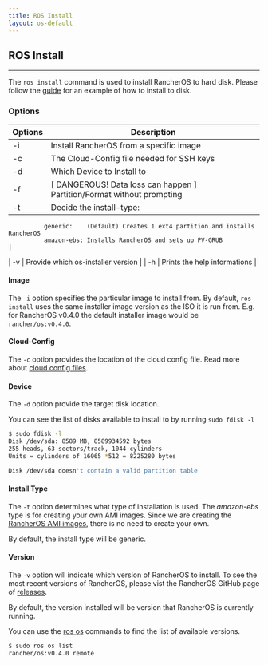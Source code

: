 ```yaml
---
title: ROS Install
layout: os-default
---
```


## ROS Install
---

The `ros install` command is used to install RancherOS to hard disk. Please follow the [guide]({{site.baseurl}}/os/running-rancheros/server/install-to-disk/) for an example of how to install to disk.

### Options

| Options | Description                                                             |
|---------|-------------------------------------------------------------------------|
| -i      | Install RancherOS from a specific image                                 |
| -c      | The Cloud-Config file needed for SSH keys                               |
| -d      | Which Device to Install to                                              |
| -f      | [ DANGEROUS! Data loss can happen ] Partition/Format without prompting  |
| -t      | Decide the install-type: 
              generic:    (Default) Creates 1 ext4 partition and installs RancherOS
              amazon-ebs: Installs RancherOS and sets up PV-GRUB                    |
| -v      | Provide which os-installer version                                      |
| -h      | Prints the help informations                                            |

#### Image

The `-i` option specifies the particular image to install from. By default, `ros install` uses the same installer image version as the ISO it is run from. E.g. for RancherOS v0.4.0 the default installer image would be `rancher/os:v0.4.0`.

#### Cloud-Config

The `-c` option provides the location of the cloud config file. Read more about [cloud config files]({{site.baseurl}}/os/cloud-config).

#### Device

The `-d` option provide the target disk location. 

You can see the list of disks available to install to by running `sudo fdisk -l`

```bash
$ sudo fdisk -l
Disk /dev/sda: 8589 MB, 8589934592 bytes
255 heads, 63 sectors/track, 1044 cylinders
Units = cylinders of 16065 *512 = 8225280 bytes

Disk /dev/sda doesn't contain a valid partition table
```

#### Install Type
The `-t` option determines what type of installation is used. The _amazon-ebs_ type is for creating your own AMI images. Since we are creating the [RancherOS AMI images]({{site.baseurl}}/os/running-rancheros/cloud/aws/), there is no need to create your own. 

By default, the install type will be generic.

#### Version

The `-v` option will indicate which version of RancherOS to install. To see the most recent versions of RancherOS, please vist the RancherOS GitHub page of [releases](https://github.com/rancher/os/releases).

By default, the version installed will be version that RancherOS is currently running.

You can use the [ros os]({{site.baseurl}}/os/rancheros-tools/ros/os/) commands to find the list of available versions.
 
```bash
$ sudo ros os list
rancher/os:v0.4.0 remote
```

